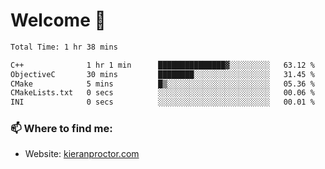 # Welcome 🦘

<!--START_SECTION:waka-->

```txt
Total Time: 1 hr 38 mins

C++              1 hr 1 min      ███████████████▓░░░░░░░░░   63.12 %
ObjectiveC       30 mins         ████████░░░░░░░░░░░░░░░░░   31.45 %
CMake            5 mins          █▒░░░░░░░░░░░░░░░░░░░░░░░   05.36 %
CMakeLists.txt   0 secs          ░░░░░░░░░░░░░░░░░░░░░░░░░   00.06 %
INI              0 secs          ░░░░░░░░░░░░░░░░░░░░░░░░░   00.01 %
```

<!--END_SECTION:waka-->

### 📫 Where to find me:

-   Website: [kieranproctor.com](https://kieranproctor.com/)
